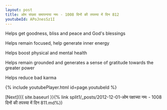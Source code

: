 ```yaml
---
layout: post
title: ओम संख्या समापनाया नमः - 1008 दिनों की तपस्या में दिन 812
youtubeId: APoJnesSz1I
---
```

 
 
Helps get goodness, bliss and peace and God's blessings
 
Helps remain focused, help generate inner energy 
 
Helps boost physical and mental health 
 
Helps remain grounded and generates a sense of gratitude towards the greater power 
 
Helps reduce bad karma
 
 
 
 


{% include youtubePlayer.html id=page.youtubeId %}
 
[Next]({{ site.baseurl }}{% link  split1/_posts/2012-12-01-ओम पक्षाच्या नमः - 1008 दिनों की तपस्या में दिन 811.md%})
 
